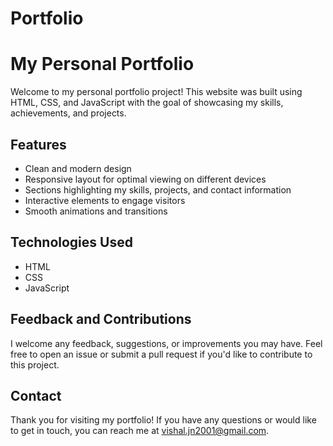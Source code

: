 # Portfolio

# My Personal Portfolio

Welcome to my personal portfolio project! This website was built using HTML, CSS, and JavaScript with the goal of showcasing my skills, achievements, and projects.

## Features

- Clean and modern design
- Responsive layout for optimal viewing on different devices
- Sections highlighting my skills, projects, and contact information
- Interactive elements to engage visitors
- Smooth animations and transitions

## Technologies Used

- HTML
- CSS
- JavaScript


## Feedback and Contributions

I welcome any feedback, suggestions, or improvements you may have. Feel free to open an issue or submit a pull request if you'd like to contribute to this project.

## Contact

Thank you for visiting my portfolio! If you have any questions or would like to get in touch, you can reach me at vishal.jn2001@gmail.com.

